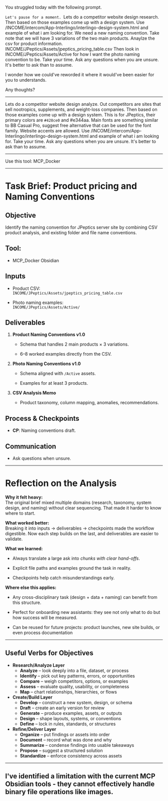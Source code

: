 You struggled today with the following prompt.

`Let's pause for a moment.
`Lets do a competitor website design research. Then based on those examples come up with a design system. Use /INCOME/intercom/App-Interlingo/interlingo-design-system.html and example of what i am looking for.
We need a new naming convention. Take note that we will have 3 variations of the two main products. Anaylze the csv for product information. INCOME/JPeptics/Assets/jpeptics_pricing_table.csv
Then look in INCOME/JPeptics/Assets/Active for how I want the photo naming convention to be.
Take your time. Ask any questions when you are unsure. It's better to ask than to assume.

I wonder how we could've reworded it where it would've been easier for you to understands.

Any thoughts?


---
Lets do a competitor website design analyze. Out competitors are sites that sell nootropics, supplements, and weight-loss companies. Then based on those examples come up with a design system. This is for JPeptics, their primary colors are `#428ce0` and #e344aa. Main fonts are something similar to BB Casual Pro, suggest free alternative that can be used for the font family. Website accents are allowed. Use /INCOME/intercom/App-Interlingo/interlingo-design-system.html and example of what i am looking for.
Take your time. Ask any questions when you are unsure. It's better to ask than to assume.

---

Use this tool: MCP_Docker

---
# Task Brief: Product pricing and Naming Conventions

## Objective

Identify the naming convention for JPeptics server site by combining CSV product analysis, and existing folder and file name conventions.

## Tool: 
- MCP_Docker Obsidian
## Inputs
    
- Product CSV:  
    `INCOME/JPeptics/Assets/jpeptics_pricing_table.csv`
    
- Photo naming examples:  
    `INCOME/JPeptics/Assets/Active/`
    

## Deliverables

1. **Product Naming Conventions v1.0**
    - Schema that handles 2 main products × 3 variations.
        
    - 6–8 worked examples directly from the CSV.
        
2. **Photo Naming Conventions v1.0**
    - Schema aligned with `/Active` assets.
        
    - Examples for at least 3 products.
        
3. **CSV Analysis Memo**
    - Product taxonomy, column mapping, anomalies, recommendations.
             

## Process & Checkpoints

  
- **CP**: Naming conventions draft.    

## Communication

- Ask questions when unsure.

---

# Reflection on the Analysis

**Why it felt heavy:**  
The original brief mixed multiple domains (research, taxonomy, system design, and naming) without clear sequencing. That made it harder to know where to start.

**What worked better:**  
Breaking it into inputs → deliverables → checkpoints made the workflow digestible. Now each step builds on the last, and deliverables are easier to validate.

**What we learned:**

- Always translate a large ask into _chunks with clear hand-offs_.
    
- Explicit file paths and examples ground the task in reality.
    
- Checkpoints help catch misunderstandings early.
    

**Where else this applies:**

- Any cross-disciplinary task (design + data + naming) can benefit from this structure.
    
- Perfect for onboarding new assistants: they see not only what to do but how success will be measured.
    
- Can be reused for future projects: product launches, new site builds, or even process documentation
---
## Useful Verbs for Objectives

- **Research/Analyze Layer**
    - **Analyze** – look deeply into a file, dataset, or process
    - **Identify** – pick out key patterns, errors, or opportunities
    - **Compare** – weigh competitors, options, or examples
    - **Assess** – evaluate quality, usability, or completeness
    - **Map** – chart relationships, hierarchies, or flows
- **Create/Build Layer**
    - **Develop** – construct a new system, design, or schema
    - **Draft** – create an early version for review
    - **Generate** – produce examples, assets, or outputs
    - **Design** – shape layouts, systems, or conventions
    - **Define** – lock in rules, standards, or structures
- **Refine/Deliver Layer**
    - **Organize** – put findings or assets into order
    - **Document** – record what was done and why
    - **Summarize** – condense findings into usable takeaways
    - **Propose** – suggest a structured solution
    - **Standardize** – enforce consistency across assets
---
I've identified a limitation with the current MCP Obsidian tools - they cannot effectively handle binary file operations like images.
---
